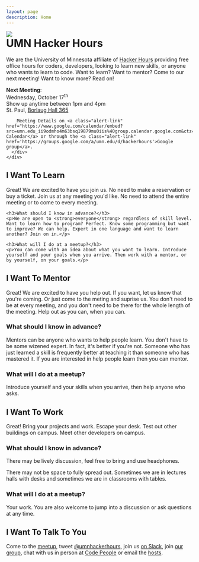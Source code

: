 ```yaml
---
layout: page
description: Home
---
```

<div class="page-header">
  <div class="row">
    <div class="col-md-2">
      <img src="img/logo.jpg" class="img-responsive" />
    </div>
    <div class="col-md-8">
      <h1 style="margin-top:0">UMN Hacker Hours</h1>
      <p>We are the University of Minnesota affiliate of <a href="http://hackerhours.org/">Hacker Hours</a> providing free office hours for coders, developers, looking to learn new skills, or anyone who wants to learn to code. Want to learn? Want to mentor? Come to our next meeting! Want to know more? Read on!</p>
      <div class="alert alert-success" role="alert">
        <a class="anchor" id="next_meeting"></a>
        <strong>Next Meeting</strong>:<br />
        Wednesday, October 17<sup>th</sup><br />
        Show up anytime between 1pm and 4pm<br />
        <!-- East Bank, <a href="https://roomsearch.umn.edu/roomsearch/#/rooms/b0b85352-6f5d-4165-9361-39bc6d32adc2">Civil Engineering 213</a><br /> -->
        <!-- West Bank, <a href="https://roomsearch.umn.edu/roomsearch/#/rooms/8eb3e115-93bc-4173-b680-30f200e00cf0">Social Sciences 278</a><br /> -->
        St. Paul, <a href="https://roomsearch.umn.edu/roomsearch/#/rooms/236c88ec-0616-496e-bdfa-7d3b96ee9e33">Borlaug Hall 365</a><br />

        Meeting Details on <a class="alert-link" href="https://www.google.com/calendar/embed?src=umn.edu_ii9odmho4m63bsq19879mu0iis%40group.calendar.google.com&ctz=America/Chicago">Our Calendar</a> or through the <a class="alert-link" href='https://groups.google.com/a/umn.edu/d/hackerhours'>Google group</a>.
      </div>
    </div>
  </div>
</div>

<div class="row">
  <div class="col-md-4">
    <h2>I Want To Learn</h2>
    <p>Great! We are excited to have you join us. No need to make a reservation or buy a ticket. Join us at any meeting you'd like. No need to attend the entire meeting or to come to every meeting.</p>

    <h3>What should I know in advance?</h3>
    <p>We are open to <strong>everyone</strong> regardless of skill level. Want to learn how to program? Perfect. Know some programming but want to improve? We can help. Expert in one language and want to learn another? Join on in.</p>

    <h3>What will I do at a meetup?</h3>
    <p>You can come with an idea about what you want to learn. Introduce yourself and your goals when you arrive. Then work with a mentor, or by yourself, on your goals.</p>
  </div>
  <div class="col-md-4">
    <h2>I Want To Mentor</h2>
    <p>Great! We are excited to have you help out. If you want, let us know that you're coming. Or just come to the meting and suprise us. You don't need to be at every meeting, and you don't need to be there for the whole length of the meeting. Help out as you can, when you can.</p>
    <h3>What should I know in advance?</h3>
    <p>Mentors can be anyone who wants to help people learn. You don't have to be some wizened expert. In fact, it's better if you're not. Someone who has just learned a skill is frequently better at teaching it than someone who has mastered it. If you are interested in help people learn then you can mentor.</p>
    <h3>What will I do at a meetup?</h3>
    <p>Introduce yourself and your skills when you arrive, then help anyone who asks.</p>
  </div>
  <div class="col-md-4">
    <h2>I Want To Work</h2>
    <p>Great! Bring your projects and work.  Escape your desk. Test out other buildings on campus.  Meet other developers on campus.</p>
    <h3>What should I know in advance?</h3>
    <p>There may be lively discussion, feel free to bring and use headphones.</p>
    <p>There may not be space to fully spread out.  Sometimes we are in lectures halls with desks and sometimes we are in classrooms with tables.</p>
    <h3>What will I do at a meetup?</h3>
    <p>Your work.  You are also welcome to jump into a discussion or ask questions at any time.</p>
  </div>
</div>

## I Want To Talk To You

Come to the [meetup](#next_meeting), tweet [@umnhackerhours](https://twitter.com/umnhackerhours), join us [on Slack](https://tech-peoaple-umn.slack.com/), join [our group](https://groups.google.com/a/umn.edu/d/hackerhours), chat with us in person at [Code People](http://code-people.umn.edu/) or email the [hosts](mailto:hackerhourshosts@umn.edu).
